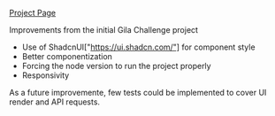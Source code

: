 [Project Page](https://gila-xchallenge-nhgr.vercel.app/)

Improvements from the initial Gila Challenge project

- Use of ShadcnUI["https://ui.shadcn.com/"] for component style
- Better componentization
- Forcing the node version to run the project properly
- Responsivity

As a future improvemente, few tests could be implemented to cover UI render and API requests.
